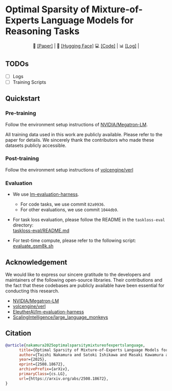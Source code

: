 # Optimal Sparsity of Mixture-of-Experts Language Models for Reasoning Tasks

<p align="center">
  📄 <a href="https://arxiv.org/abs/2508.18672">[Paper]</a> |
  🤗 <a href="https://huggingface.co/collections/llm-jp/optimal-sparsity-math-68a4a5fa635fd1c1628280f1">[Hugging Face]</a>
  💻 <a href="https://github.com/rioyokotalab/optimal-sparsity">[Code]</a> |
  📊 <a href="(TBA)">[Log]</a> |
</p>

## TODOs

- [ ] Logs
- [ ] Training Scripts

## Quickstart

### Pre-training

Follow the environment setup instructions of [NVIDIA/Megatron-LM](https://github.com/NVIDIA/Megatron-LM).

All training data used in this work are publicly available. Please refer to the paper for details. 
We sincerely thank the contributors who made these datasets publicly accessible.

### Post-training

Follow the environment setup instructions of [volcengine/verl](https://github.com/volcengine/verl)

### Evaluation

- We use [lm-evaluation-harness](https://github.com/EleutherAI/lm-evaluation-harness).

  - For code tasks, we use commit `82a9936`.
  - For other evaluations, we use commit `1044db9`.

- For task loss evaluation, please follow the README in the `taskloss-eval` directory:  
  [taskloss-eval/README.md](https://github.com/rioyokotalab/optimal-sparsity/blob/main/taskloss-eval/README.md)

- For test-time compute, please refer to the following script:  
  [evaluate_gsm8k.sh](https://github.com/rioyokotalab/optimal-sparsity/blob/main/test-time-compute/job_scripts/abci/evaluate_gsm8k.sh)

## Acknowledgement

We would like to express our sincere gratitude to the developers and maintainers of the following open-source libraries.
Their contributions and the fact that these codebases are publicly available have been essential for conducting this research.

- [NVIDIA/Megatron-LM](https://github.com/NVIDIA/Megatron-LM)
- [volcengine/verl](https://github.com/volcengine/verl)
- [EleutherAI/lm-evaluation-harness](https://github.com/EleutherAI/lm-evaluation-harness)
- [ScalingIntelligence/large_language_monkeys](https://github.com/ScalingIntelligence/large_language_monkeys)

## Citation

```bibtex
@article{nakamura2025optimalsparsitymixtureofexpertslanguage,
      title={Optimal Sparsity of Mixture-of-Experts Language Models for Reasoning Tasks}, 
      author={Taishi Nakamura and Satoki Ishikawa and Masaki Kawamura and Takumi Okamoto and Daisuke Nohara and Jun Suzuki and Rio Yokota},
      year={2025},
      eprint={2508.18672},
      archivePrefix={arXiv},
      primaryClass={cs.LG},
      url={https://arxiv.org/abs/2508.18672}, 
}
```
